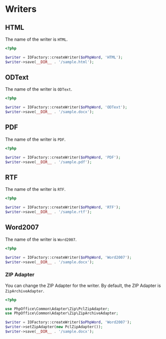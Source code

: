 # Writers

## HTML
The name of the writer is `HTML`.

``` php
<?php

$writer = IOFactory::createWriter($oPhpWord, 'HTML');
$writer->save(__DIR__ . '/sample.html');
```

## ODText
The name of the writer is `ODText`.

``` php
<?php

$writer = IOFactory::createWriter($oPhpWord, 'ODText');
$writer->save(__DIR__ . '/sample.docx');
```

## PDF
The name of the writer is `PDF`.

``` php
<?php

$writer = IOFactory::createWriter($oPhpWord, 'PDF');
$writer->save(__DIR__ . '/sample.pdf');
```

## RTF
The name of the writer is `RTF`.

``` php
<?php

$writer = IOFactory::createWriter($oPhpWord, 'RTF');
$writer->save(__DIR__ . '/sample.rtf');
```

## Word2007
The name of the writer is `Word2007`.

``` php
<?php

$writer = IOFactory::createWriter($oPhpWord, 'Word2007');
$writer->save(__DIR__ . '/sample.docx');
```

### ZIP Adapter
You can change the ZIP Adapter for the writer. By default, the ZIP Adapter is `ZipArchiveAdapter`.

``` php
<?php

use PhpOffice\Common\Adapter\Zip\PclZipAdapter;
use PhpOffice\Common\Adapter\Zip\ZipArchiveAdapter;

$writer = IOFactory::createWriter($oPhpWord, 'Word2007');
$writer->setZipAdapter(new PclZipAdapter());
$writer->save(__DIR__ . '/sample.docx');
```

